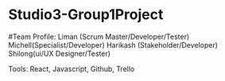 # Studio3-Group1Project

#Team Profile: 
Liman (Scrum Master/Developer/Tester)
Michell(Specialist/Developer)
Harikash (Stakeholder/Developer)
Shilong(ui/UX Designer/Tester)

Tools: React, Javascript, Github, Trello
